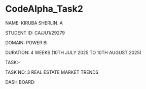 # CodeAlpha_Task2

NAME: KIRUBA SHERLIN. A

STUDENT ID: CA/JU1/29279

DOMAIN: POWER BI

DURATION: 4 WEEKS (10TH JULY 2025 TO 10TH AUGUST 2025)

TASK:-

TASK NO: 3 REAL ESTATE MARKET TRENDS

DASH BOARD:
